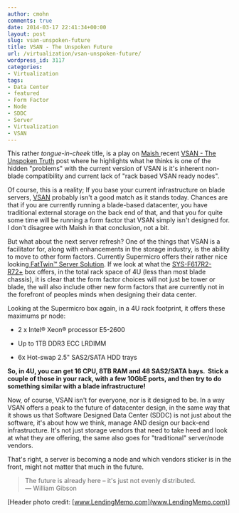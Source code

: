 ```yaml
---
author: cmohn
comments: true
date: 2014-03-17 22:41:34+00:00
layout: post
slug: vsan-unspoken-future
title: VSAN - The Unspoken Future
url: /virtualization/vsan-unspoken-future/
wordpress_id: 3117
categories:
- Virtualization
tags:
- Data Center
- featured
- Form Factor
- Node
- SDDC
- Server
- Virtualization
- VSAN
---
```


This rather _tongue-in-cheek_ title, is a play on [Maish ](https://twitter.com/maishsk/)recent [VSAN - The Unspoken Truth](http://technodrone.blogspot.com/2014/03/vsan-unspoken-truth.html) post where he highlights what he thinks is one of the hidden "problems" with the current version of VSAN is it's inherent non-blade compatibility and current lack of "rack based VSAN ready nodes".

Of course, this is a reality; If you base your current infrastructure on blade servers, [VSAN](http://www.vmware.com/products/virtual-san) probably isn't a good match as it stands today. Chances are that if you are currently running a blade-based datacenter, you have traditional external storage on the back end of that, and that you for quite some time will be running a form factor that VSAN simply isn't designed for. I don't disagree with Maish in that conclusion, not a bit.
<!--more-->

But what about the next server refresh? One of the things that VSAN is a facilitator for, along with enhancements in the storage industry, is the ability to move to other form factors. Currently Supermicro offers their rather nice looking[ FatTwin™ Server Solution](http://www.supermicro.nl/products/nfo/FatTwin.cfm). If we look at what the [SYS-F617R2-R72+](http://www.supermicro.nl/products/system/4U/F617/SYS-F617R2-R72_.cfm) box offers, in the total rack space of 4U (less than most blade chassis), it is clear that the form factor choices will not just be tower or blade, the will also include other new form factors that are currently not in the forefront of peoples minds when designing their data center.

Looking at the Supermicro box again, in a 4U rack footprint, it offers these maximums pr node:



  * 2 x Intel® Xeon® processor E5-2600


  * Up to 1TB DDR3 ECC LRDIMM


  * 6x Hot-swap 2.5" SAS2/SATA HDD trays



**So, in 4U, you can get 16 CPU, 8TB RAM and 48 SAS2/SATA bays.  Stick a couple of those in your rack, with a few 10GbE ports, and then try to do something similar with a blade infrastructure!**

Now, of course, VSAN isn't for everyone, nor is it designed to be. In a way VSAN offers a peak to the future of datacenter design, in the same way that it shows us that Software Designed Data Center (SDDC) is not just about the software, it's about how we think, manage AND design our back-end infrastructure. It's not just storage vendors that need to take heed and look at what they are offering, the same also goes for "traditional" server/node vendors.

That's right, a server is becoming a node and which vendors sticker is in the front, might not matter that much in the future.



<blockquote>The future is already here – it's just not evenly distributed.
<br/>— William Gibson</blockquote>



[Header photo credit: [www.LendingMemo.com](www.LendingMemo.com)]
